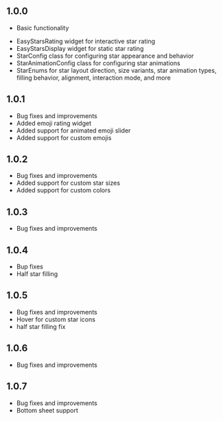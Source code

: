 ## 1.0.0

* Basic functionality
- EasyStarsRating widget for interactive star rating
- EasyStarsDisplay widget for static star rating
- StarConfig class for configuring star appearance and behavior
- StarAnimationConfig class for configuring star animations
- StarEnums for star layout direction, size variants, star animation types, filling behavior, alignment, interaction mode, and more

## 1.0.1

* Bug fixes and improvements
* Added emoji rating widget
* Added support for animated emoji slider
* Added support for custom emojis

## 1.0.2

* Bug fixes and improvements
* Added support for custom star sizes
* Added support for custom colors

## 1.0.3

* Bug fixes and improvements

## 1.0.4

* Bup fixes 
* Half star filling

## 1.0.5

* Bug fixes and improvements
* Hover for custom star icons
* half star filling fix

## 1.0.6

* Bug fixes and improvements
 
 ## 1.0.7

 * Bug fixes and improvements
 * Bottom sheet support
